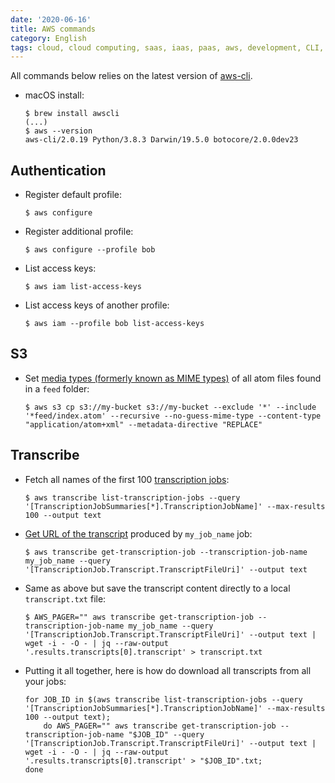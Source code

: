 ```yaml
---
date: '2020-06-16'
title: AWS commands
category: English
tags: cloud, cloud computing, saas, iaas, paas, aws, development, CLI, iam, transcribe, text-to-speech, brew, s3, mime type, media type
---
```


All commands below relies on the latest version of [aws-cli](https://github.com/aws/aws-cli).

- macOS install:

  ```shell-session
  $ brew install awscli
  (...)
  $ aws --version
  aws-cli/2.0.19 Python/3.8.3 Darwin/19.5.0 botocore/2.0.0dev23
  ```

## Authentication

- Register default profile:

  ```shell-session
  $ aws configure
  ```

- Register additional profile:

  ```shell-session
  $ aws configure --profile bob
  ```

- List access keys:

  ```shell-session
  $ aws iam list-access-keys
  ```

- List access keys of another profile:

  ```shell-session
  $ aws iam --profile bob list-access-keys
  ```

## S3

- Set [media types (formerly known as MIME types)](https://www.iana.org/assignments/media-types/media-types.xhtml) of all atom files found in a `feed` folder:

  ```shell-session
  $ aws s3 cp s3://my-bucket s3://my-bucket --exclude '*' --include '*feed/index.atom' --recursive --no-guess-mime-type --content-type "application/atom+xml" --metadata-directive "REPLACE"
  ```

## Transcribe

- Fetch all names of the first 100 [transcription jobs](https://docs.aws.amazon.com/cli/latest/reference/transcribe/list-transcription-jobs.html):

  ```shell-session
  $ aws transcribe list-transcription-jobs --query '[TranscriptionJobSummaries[*].TranscriptionJobName]' --max-results 100 --output text
  ```

- [Get URL of the transcript](https://docs.aws.amazon.com/cli/latest/reference/transcribe/get-transcription-job.html) produced by `my_job_name` job:

  ```shell-session
  $ aws transcribe get-transcription-job --transcription-job-name my_job_name --query '[TranscriptionJob.Transcript.TranscriptFileUri]' --output text
  ```

- Same as above but save the transcript content directly to a local `transcript.txt` file:

  ```shell-session
  $ AWS_PAGER="" aws transcribe get-transcription-job --transcription-job-name my_job_name --query '[TranscriptionJob.Transcript.TranscriptFileUri]' --output text | wget -i - -O - | jq --raw-output '.results.transcripts[0].transcript' > transcript.txt
  ```

- Putting it all together, here is how do download all transcripts from all your jobs:

  ```shell
  for JOB_ID in $(aws transcribe list-transcription-jobs --query '[TranscriptionJobSummaries[*].TranscriptionJobName]' --max-results 100 --output text);
      do AWS_PAGER="" aws transcribe get-transcription-job --transcription-job-name "$JOB_ID" --query '[TranscriptionJob.Transcript.TranscriptFileUri]' --output text | wget -i - -O - | jq --raw-output '.results.transcripts[0].transcript' > "$JOB_ID".txt;
  done
  ```
